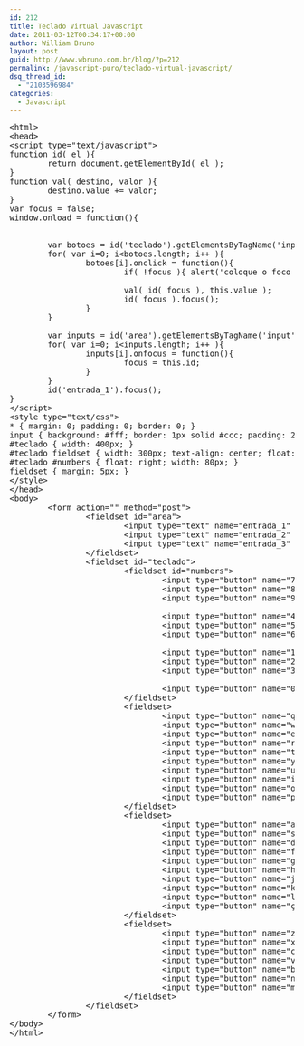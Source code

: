 ```yaml
---
id: 212
title: Teclado Virtual Javascript
date: 2011-03-12T00:34:17+00:00
author: William Bruno
layout: post
guid: http://www.wbruno.com.br/blog/?p=212
permalink: /javascript-puro/teclado-virtual-javascript/
dsq_thread_id:
  - "2103596984"
categories:
  - Javascript
---
```

<pre name="code" class="html">&lt;html&gt;
&lt;head&gt;
&lt;script type="text/javascript"&gt;
function id( el ){
        return document.getElementById( el );
}
function val( destino, valor ){
        destino.value += valor;
}
var focus = false;
window.onload = function(){
       
       
        var botoes = id('teclado').getElementsByTagName('input');
        for( var i=0; i&lt;botoes.length; i++ ){
                botoes[i].onclick = function(){
                        if( !focus ){ alert('coloque o foco em algum input');exit(); }

                        val( id( focus ), this.value );
                        id( focus ).focus();
                }
        }
       
        var inputs = id('area').getElementsByTagName('input');
        for( var i=0; i&lt;inputs.length; i++ ){
                inputs[i].onfocus = function(){
                        focus = this.id;
                }
        }
        id('entrada_1').focus();
}
&lt;/script&gt;
&lt;style type="text/css"&gt;
* { margin: 0; padding: 0; border: 0; }
input { background: #fff; border: 1px solid #ccc; padding: 2px;}
#teclado { width: 400px; }
#teclado fieldset { width: 300px; text-align: center; float: left; margin: 2px; }
#teclado #numbers { float: right; width: 80px; }
fieldset { margin: 5px; }
&lt;/style&gt;
&lt;/head&gt;
&lt;body&gt;
        &lt;form action="" method="post"&gt;
                &lt;fieldset id="area"&gt;
                        &lt;input type="text" name="entrada_1" id="entrada_1" /&gt;&lt;/label&gt;
                        &lt;input type="text" name="entrada_2" id="entrada_2" /&gt;&lt;/label&gt;
                        &lt;input type="text" name="entrada_3" id="entrada_3" /&gt;&lt;/label&gt;
                &lt;/fieldset&gt;
                &lt;fieldset id="teclado"&gt;
                        &lt;fieldset id="numbers"&gt;
                                &lt;input type="button" name="7" value="7" /&gt;
                                &lt;input type="button" name="8" value="8" /&gt;
                                &lt;input type="button" name="9" value="9" /&gt;
                               
                                &lt;input type="button" name="4" value="4" /&gt;
                                &lt;input type="button" name="5" value="5" /&gt;
                                &lt;input type="button" name="6" value="6" /&gt;
                               
                                &lt;input type="button" name="1" value="1" /&gt;
                                &lt;input type="button" name="2" value="2" /&gt;
                                &lt;input type="button" name="3" value="3" /&gt;
                               
                                &lt;input type="button" name="0" value="0" /&gt;
                        &lt;/fieldset&gt;
                        &lt;fieldset&gt;
                                &lt;input type="button" name="q" value="q" /&gt;
                                &lt;input type="button" name="w" value="w" /&gt;
                                &lt;input type="button" name="e" value="e" /&gt;
                                &lt;input type="button" name="r" value="r" /&gt;
                                &lt;input type="button" name="t" value="t" /&gt;
                                &lt;input type="button" name="y" value="y" /&gt;
                                &lt;input type="button" name="u" value="u" /&gt;
                                &lt;input type="button" name="i" value="i" /&gt;
                                &lt;input type="button" name="o" value="o" /&gt;
                                &lt;input type="button" name="p" value="p" /&gt;
                        &lt;/fieldset&gt;
                        &lt;fieldset&gt;
                                &lt;input type="button" name="a" value="a" /&gt;
                                &lt;input type="button" name="s" value="s" /&gt;
                                &lt;input type="button" name="d" value="d" /&gt;
                                &lt;input type="button" name="f" value="f" /&gt;
                                &lt;input type="button" name="g" value="g" /&gt;
                                &lt;input type="button" name="h" value="h" /&gt;
                                &lt;input type="button" name="j" value="j" /&gt;
                                &lt;input type="button" name="k" value="k" /&gt;
                                &lt;input type="button" name="l" value="l" /&gt;
                                &lt;input type="button" name="ç" value="ç" /&gt;
                        &lt;/fieldset&gt;
                        &lt;fieldset&gt;                      
                                &lt;input type="button" name="z" value="z" /&gt;
                                &lt;input type="button" name="x" value="x" /&gt;
                                &lt;input type="button" name="c" value="c" /&gt;
                                &lt;input type="button" name="v" value="v" /&gt;                      
                                &lt;input type="button" name="b" value="b" /&gt;
                                &lt;input type="button" name="n" value="n" /&gt;
                                &lt;input type="button" name="m" value="m" /&gt;
                        &lt;/fieldset&gt;
                &lt;/fieldset&gt;
        &lt;/form&gt;
&lt;/body&gt;
&lt;/html&gt;</pre>